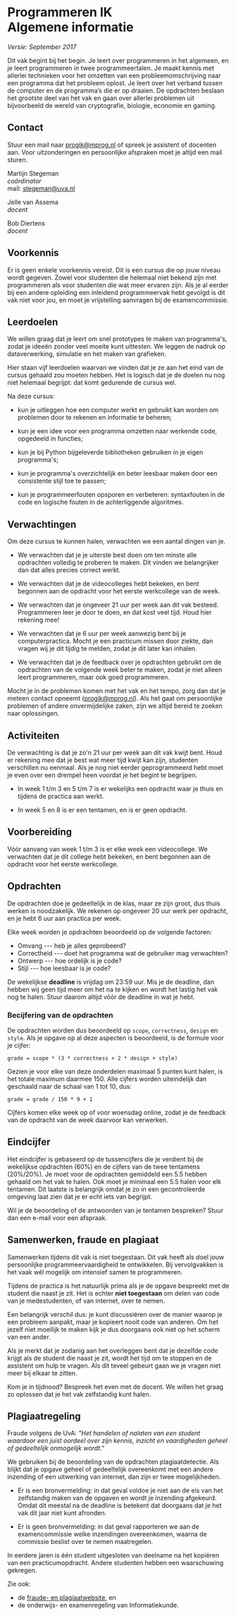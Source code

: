 # Programmeren IK<br><span class="small">Algemene informatie</span>

*Versie: September 2017*

Dit vak begint bij het begin. Je leert over programmeren in het algemeen, en je leert programmeren in twee programmeertalen. Je maakt kennis met allerlei technieken voor het omzetten van een probleemomschrijving naar een programma dat het probleem oplost. Je leert over het verband tussen de computer en de programma’s die er op draaien. De opdrachten beslaan het grootste deel van het vak en gaan over allerlei problemen uit bijvoorbeeld de wereld van cryptografie, biologie, economie en gaming.

## Contact

Stuur een mail naar <progik@mprog.nl> of spreek je assistent of docenten aan.
Voor uitzonderingen en persoonlijke afspraken moet je altijd een mail sturen.

Martijn Stegeman  
*coördinator*  
mail: <stegeman@uva.nl>

Jelle van Assema  
*docent*

Bob Diertens  
*docent*

## Voorkennis

Er is geen enkele voorkennis vereist. Dit is een cursus die op jouw niveau wordt gegeven. Zowel voor studenten die helemaal niet bekend zijn met programmeren als voor studenten die wat meer ervaren zijn. Als je al eerder bij een andere opleiding een inleidend programmeervak hebt gevolgd is dit vak niet voor jou, en moet je vrijstelling aanvragen bij de examencommissie.

## Leerdoelen

We willen graag dat je leert om snel prototypes te maken van programma's, zodat je ideeën zonder veel moeite kunt uittesten. We leggen de nadruk op dataverwerking, simulatie en het maken van grafieken.

Hier staan vijf leerdoelen waarvan we vinden dat je ze aan het eind van de cursus gehaald zou moeten hebben. Het is logisch dat je de doelen nu nog niet helemaal begrijpt: dat komt gedurende de cursus wel.

Na deze cursus:

* kun je uitleggen hoe een computer werkt en gebruikt kan worden om problemen
  door te rekenen en informatie te beheren;

* kun je een idee voor een programma omzetten naar werkende code, opgedeeld in
  functies;

* kun je bij Python bijgeleverde bibliotheken gebruiken in je eigen
  programma's;

* kun je programma's overzichtelijk en beter leesbaar maken door een
  consistente stijl toe te passen;

* kun je programmeerfouten opsporen en verbeteren: syntaxfouten in de code en
  logische fouten in de achterliggende algoritmes.

## Verwachtingen

Om deze cursus te kunnen halen, verwachten we een aantal dingen van je.
 
* We verwachten dat je je uiterste best doen om ten minste alle opdrachten volledig te proberen te maken. Dit vinden we belangrijker dan dat alles precies correct werkt.

* We verwachten dat je de videocolleges hebt bekeken, en bent begonnen aan de opdracht voor het eerste werkcollege van de week.

* We verwachten dat je ongeveer 21 uur per week aan dit vak besteed. Programmeren leer je door te doen, en dat kost veel tijd. Houd hier rekening mee!

* We verwachten dat je 6 uur per week aanwezig bent bij je computerpractica. Mocht je een practicum missen door ziekte, dan vragen wij je dit tijdig te melden, zodat je dit later kan inhalen.

* We verwachten dat je de feedback over je opdrachten gebruikt om de opdrachten van de volgende week beter te maken, zodat je niet alleen leert programmeren, maar ook goed programmeren.

Mocht je in de problemen komen met het vak en het tempo, zorg dan dat je meteen contact opneemt (<progik@mprog.nl>). Als het gaat om persoonlijke problemen of andere onvermijdelijke zaken, zijn we altijd bereid te zoeken naar oplossingen.

## Activiteiten

De verwachting is dat je zo'n 21 uur per week aan dit vak kwijt bent. Houd er rekening mee dat je best wat meer tijd kwijt kan zijn, studenten verschillen nu eenmaal. Als je nog niet eerder geprogrammeerd hebt moet je even over een drempel heen voordat je het begint te begrijpen.

- In week 1 t/m 3 en 5 t/m 7 is er wekelijks een opdracht waar je thuis en tijdens de practica aan werkt. 

- In week 5 en 8 is er een tentamen, en is er geen opdracht.

## Voorbereiding

Vóór aanvang van week 1 t/m 3 is er elke week een videocollege. We verwachten dat je dit college hebt bekeken, en bent begonnen aan de opdracht voor het eerste werkcollege. 

## Opdrachten

De opdrachten doe je gedeeltelijk in de klas, maar ze zijn groot, dus thuis werken is noodzakelijk. We rekenen op ongeveer 20 uur werk per opdracht, en je hebt 6 uur aan practica per week.

Elke week worden je opdrachten beoordeeld op de volgende factoren:

* Omvang --- heb je alles geprobeerd?
* Correctheid --- doet het programma wat de gebruiker mag verwachten?
* Ontwerp --- hoe ordelijk is je code?
* Stijl --- hoe leesbaar is je code?

De wekelijkse <strong>deadline</strong> is vrijdag om 23:59 uur. Mis je de deadline, dan hebben wij geen tijd meer om het na te kijken en wordt het lastig het vak nog te halen. Stuur daarom altijd vóór de deadline in wat je hebt.

### Becijfering van de opdrachten

De opdrachten worden dus beoordeeld op `scope`, `correctness`, `design` en `style`.
Als je opgave op al deze aspecten is beoordeeld, is de formule voor je cijfer:

    grade = scope * (3 * correctness + 2 * design + style)

Gezien je voor elke van deze onderdelen maximaal 5 punten kunt halen, is het 
totale maximum daarmee 150. Alle cijfers worden uiteindelijk dan geschaald naar
de schaal van 1 tot 10, dus:

    grade = grade / 150 * 9 + 1

Cijfers komen elke week op of voor woensdag online, zodat je de feedback van de opdracht van de week daarvoor kan verwerken.

## Eindcijfer

Het eindcijfer is gebaseerd op de tussencijfers die je verdient bij de wekelijkse opdrachten (60%) en de cijfers van de twee tentamens (20%/20%). Je moet voor de opdrachten gemiddeld een 5.5 hebben gehaald om het vak te halen. Ook moet je minimaal een 5.5 halen voor elk tentamen. Dit laatste is belangrijk omdat je zo in een gecontroleerde omgeving laat zien dat je er echt iets van begrijpt.

Wil je de beoordeling of de antwoorden van je tentamen bespreken? Stuur dan een e-mail voor een afspraak.

## Samenwerken, fraude en plagiaat

Samenwerken tijdens dit vak is niet toegestaan. Dit vak heeft als doel jouw persoonlijke programmeervaardigheid te ontwikkelen. Bij vervolgvakken is het vaak wél mogelijk om intensief samen te programmeren.

Tijdens de practica is het natuurlijk prima als je de opgave bespreekt met de student die naast je zit. Het is echter <strong>niet toegestaan</strong> om delen van code van je medestudenten, of van internet, over te nemen.

Een belangrijk verschil dus: je kunt discussiëren over de manier waarop je een probleem aanpakt, maar je kopieert nooit code van anderen. Om het jezelf niet moeilijk te maken kijk je dus doorgaans ook niet op het scherm van een ander.

Als je merkt dat je zodanig aan het overleggen bent dat je dezelfde code krijgt als de student die naast je zit, wordt het tijd om te stoppen en de assistent om hulp te vragen. Als dit teveel gebeurt gaan we je vragen niet meer bij elkaar te zitten.

Kom je in tijdnood? Bespreek het even met de docent. We willen het graag zo oplossen dat je het vak zelfstandig kunt halen.

## Plagiaatregeling

Fraude volgens de UvA: *"Het handelen of nalaten van een student waardoor een juist oordeel over zijn kennis, inzicht en vaardigheden geheel of gedeeltelijk onmogelijk wordt."*

We gebruiken bij de beoordeling van de opdrachten plagiaatdetectie. Als blijkt dat je opgave geheel of gedeeltelijk overeenkomt met een andere inzending of een uitwerking van internet, dan zijn er twee mogelijkheden.

* Er is een bronvermelding: in dat geval voldoe je niet aan de eis van het   zelfstandig maken van de opgaven en wordt je inzending afgekeurd. Omdat dit   meestal na de deadline is betekent dat doorgaans dat je het vak dit jaar niet kunt afronden.

* Er is geen bronvermelding: in dat geval rapporteren we aan de examencommissie welke inzendingen overeenkomen, waarna de commissie beslist over te nemen   maatregelen.

In eerdere jaren is één student uitgesloten van deelname na het kopiëren van een practicumopdracht. Andere studenten hebben een waarschuwing gekregen.

Zie ook:

* de [fraude- en plagiaatwebsite](http://www.uva.nl/plagiaat), en
* de onderwijs- en examenregeling van Informatiekunde. 